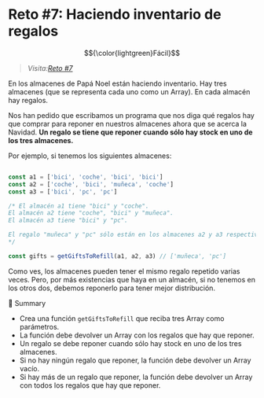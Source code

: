# Reto #7: Haciendo inventario de regalos

$${\color{lightgreen}Fácil}$$

> _Visita:[Reto #7](https://2022.adventjs.dev/es/challenges/2022/7)_

En los almacenes de Papá Noel están haciendo inventario. Hay tres almacenes
(que se representa cada uno como un Array). En cada almacén hay regalos.

Nos han pedido que escribamos un programa que nos diga qué regalos hay que
comprar para reponer en nuestros almacenes ahora que se acerca la Navidad.
**Un regalo se tiene que reponer cuando sólo hay stock en uno de los tres almacenes.**

Por ejemplo, si tenemos los siguientes almacenes:

```javascript

const a1 = ['bici', 'coche', 'bici', 'bici']
const a2 = ['coche', 'bici', 'muñeca', 'coche']
const a3 = ['bici', 'pc', 'pc']

/* El almacén a1 tiene "bici" y "coche".
El almacén a2 tiene "coche", "bici" y "muñeca".
El almacén a3 tiene "bici" y "pc".

El regalo "muñeca" y "pc" sólo están en los almacenes a2 y a3 respectivamente.
*/

const gifts = getGiftsToRefill(a1, a2, a3) // ['muñeca', 'pc']

```

Como ves, los almacenes pueden tener el mismo regalo repetido varias veces. Pero,
por más existencias que haya en un almacén, si no tenemos en los otros dos,
debemos reponerlo para tener mejor distribución.

📝 Summary

- Crea una función `getGiftsToRefill` que reciba tres Array como parámetros.
- La función debe devolver un Array con los regalos que hay que reponer.
- Un regalo se debe reponer cuando sólo hay stock en uno de los tres almacenes.
- Si no hay ningún regalo que reponer, la función debe devolver un Array vacío.
- Si hay más de un regalo que reponer, la función debe devolver un Array con todos
los regalos que hay que reponer.
